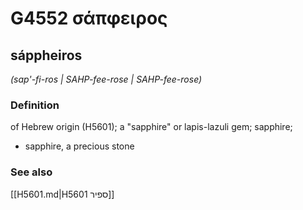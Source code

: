 # G4552 σάπφειρος

## sáppheiros

_(sap'-fi-ros | SAHP-fee-rose | SAHP-fee-rose)_

### Definition

of Hebrew origin (H5601); a "sapphire" or lapis-lazuli gem; sapphire; 

- sapphire, a precious stone

### See also

[[H5601.md|H5601 ספיר]]
